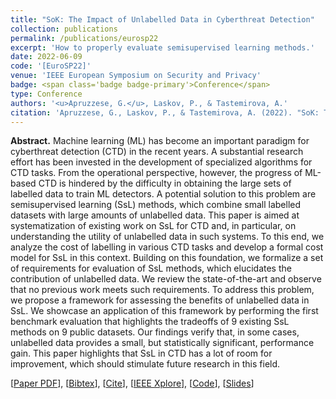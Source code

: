 ```yaml
---
title: "SoK: The Impact of Unlabelled Data in Cyberthreat Detection"
collection: publications
permalink: /publications/eurosp22
excerpt: 'How to properly evaluate semisupervised learning methods.'
date: 2022-06-09
code: '[EuroSP22]'
venue: 'IEEE European Symposium on Security and Privacy'
badge: <span class='badge badge-primary'>Conference</span>
type: Conference
authors: '<u>Apruzzese, G.</u>, Laskov, P., & Tastemirova, A.'
citation: 'Apruzzese, G., Laskov, P., & Tastemirova, A. (2022). "SoK: The Impact of Unlabelled Data in Cyberthreat Detection." In <i>IEEE European Symposium on Security and Privacy (EuroSP</i>).'
---
```

<b>Abstract.</b> Machine learning (ML) has become an important paradigm for cyberthreat detection (CTD) in the recent years. A substantial research effort has been invested in the development of specialized algorithms for CTD tasks. From the operational perspective, however, the progress of ML-based CTD is hindered by the difficulty in obtaining the large sets of labelled data to train ML detectors. A potential solution to this problem are semisupervised learning (SsL) methods, which combine small labelled datasets with large amounts of unlabelled data.
This paper is aimed at systematization of existing work on SsL for CTD and, in particular, on understanding the utility of unlabelled data in such systems. To this end, we analyze the cost of labelling in various CTD tasks and develop a formal cost model for SsL in this context. Building on this foundation, we formalize a set of requirements for evaluation of SsL methods, which elucidates the contribution of unlabelled data. We review the state-of-the-art and observe that no previous work meets such requirements. To address this problem, we propose a framework for assessing the benefits of unlabelled data in SsL. We showcase an application of this framework by performing the first benchmark evaluation that highlights the tradeoffs of 9 existing SsL methods on 9 public datasets. Our findings verify that, in some cases, unlabelled data provides a small, but statistically significant, performance gain. This paper highlights that SsL in CTD has a lot of room for improvement, which should stimulate future research in this field.

[[Paper PDF](https://gioapru.github.io/files/papers/eurosp22/eurosp22.pdf)], [[Bibtex](https://gioapru.github.io/files/papers/eurosp22/eurosp22.bib)], [[Cite](https://gioapru.github.io/files/papers/eurosp22/eurosp22_cite.html)], [[IEEE Xplore](https://ieeexplore.ieee.org/document/9797356)], [[Code](https://github.com/hihey54/CEF-SsL)], [[Slides](https://gioapru.github.io/files/papers/eurosp22/eurosp22_slides.pdf)]